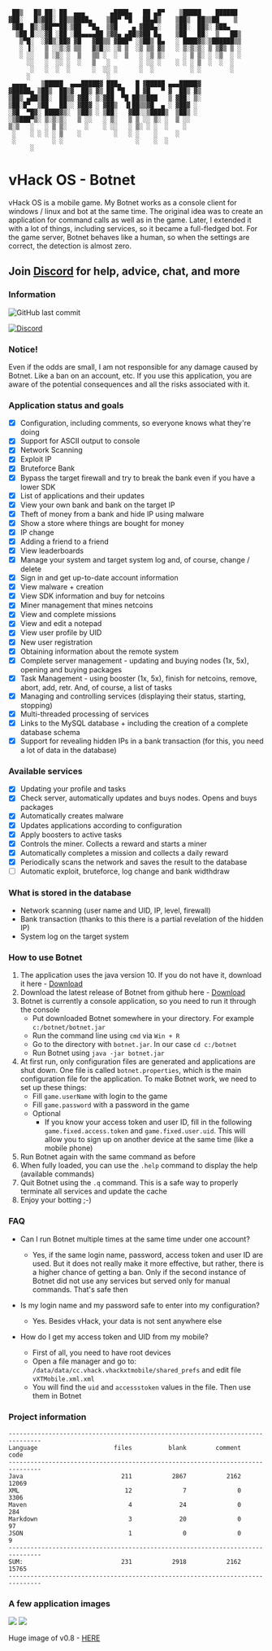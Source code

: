 ```
 ██▒   █▓ ██░ ██  ▄▄▄       ▄████▄   ██ ▄█▀    ▒█████    ██████ 
▓██░   █▒▓██░ ██▒▒████▄    ▒██▀ ▀█   ██▄█▒    ▒██▒  ██▒▒██    ▒ 
 ▓██  █▒░▒██▀▀██░▒██  ▀█▄  ▒▓█    ▄ ▓███▄░    ▒██░  ██▒░ ▓██▄   
  ▒██ █░░░▓█ ░██ ░██▄▄▄▄██ ▒▓▓▄ ▄██▒▓██ █▄    ▒██   ██░  ▒   ██▒
   ▒▀█░  ░▓█▒░██▓ ▓█   ▓██▒▒ ▓███▀ ░▒██▒ █▄   ░ ████▓▒░▒██████▒▒
   ░ ▐░   ▒ ░░▒░▒ ▒▒   ▓▒█░░ ░▒ ▒  ░▒ ▒▒ ▓▒   ░ ▒░▒░▒░ ▒ ▒▓▒ ▒ ░
   ░ ░░   ▒ ░▒░ ░  ▒   ▒▒ ░  ░  ▒   ░ ░▒ ▒░     ░ ▒ ▒░ ░ ░▒  ░ ░
     ░░   ░  ░░ ░  ░   ▒   ░        ░ ░░ ░    ░ ░ ░ ▒  ░  ░  ░  
      ░   ░  ░  ░      ░  ░░ ░      ░  ░          ░ ░        ░  
     ░                     ░                                    
 ▄▄▄▄    ▒█████  ▄▄▄█████▓ ███▄    █ ▓█████ ▄▄▄█████▓           
▓█████▄ ▒██▒  ██▒▓  ██▒ ▓▒ ██ ▀█   █ ▓█   ▀ ▓  ██▒ ▓▒           
▒██▒ ▄██▒██░  ██▒▒ ▓██░ ▒░▓██  ▀█ ██▒▒███   ▒ ▓██░ ▒░           
▒██░█▀  ▒██   ██░░ ▓██▓ ░ ▓██▒  ▐▌██▒▒▓█  ▄ ░ ▓██▓ ░            
░▓█  ▀█▓░ ████▓▒░  ▒██▒ ░ ▒██░   ▓██░░▒████▒  ▒██▒ ░            
░▒▓███▀▒░ ▒░▒░▒░   ▒ ░░   ░ ▒░   ▒ ▒ ░░ ▒░ ░  ▒ ░░              
▒░▒   ░   ░ ▒ ▒░     ░    ░ ░░   ░ ▒░ ░ ░  ░    ░               
 ░    ░ ░ ░ ░ ▒    ░         ░   ░ ░    ░     ░                 
 ░          ░ ░                    ░    ░  ░                    
      ░                                                         
```
# vHack OS - Botnet
vHack OS is a mobile game. My Botnet works as a console client for windows / linux and bot at the same time.
The original idea was to create an application for command calls as well as in the game. Later, I extended it with a lot of things, including services, so it became a full-fledged bot.
For the game server, Botnet behaves like a human, so when the settings are correct, the detection is almost zero.

## Join [Discord](https://discord.gg/Cdz39vu) for help, advice, chat, and more

### Information

![GitHub last commit](https://img.shields.io/github/last-commit/google/skia.svg?style=for-the-badge)

[![Discord](https://img.shields.io/badge/Chat-%20on%20Discord-738bd7.svg?style=for-the-badge)](https://discord.gg/Cdz39vu)

### Notice!
Even if the odds are small, I am not responsible for any damage caused by Botnet. Like a ban on an account, etc. If you use this application, you are aware of the potential consequences and all the risks associated with it.

### Application status and goals
- [x] Configuration, including comments, so everyone knows what they're doing
- [x] Support for ASCII output to console
- [x] Network Scanning
- [x] Exploit IP
- [x] Bruteforce Bank
- [x] Bypass the target firewall and try to break the bank even if you have a lower SDK
- [x] List of applications and their updates
- [x] View your own bank and bank on the target IP
- [x] Theft of money from a bank and hide IP using malware
- [x] Show a store where things are bought for money
- [x] IP change
- [x] Adding a friend to a friend
- [x] View leaderboards
- [x] Manage your system and target system log and, of course, change / delete
- [x] Sign in and get up-to-date account information
- [x] View malware + creation
- [x] View SDK information and buy for netcoins
- [x] Miner management that mines netcoins
- [x] View and complete missions
- [x] View and edit a notepad
- [x] View user profile by UID
- [x] New user registration
- [x] Obtaining information about the remote system
- [x] Complete server management - updating and buying nodes (1x, 5x), opening and buying packages
- [x] Task Management - using booster (1x, 5x), finish for netcoins, remove, abort, add, retr. And, of course, a list of tasks
- [x] Managing and controlling services (displaying their status, starting, stopping)
- [x] Multi-threaded processing of services
- [x] Links to the MySQL database + including the creation of a complete database schema
- [x] Support for revealing hidden IPs in a bank transaction (for this, you need a lot of data in the database)

### Available services
- [x] Updating your profile and tasks
- [x] Check server, automatically updates and buys nodes. Opens and buys packages
- [x] Automatically creates malware
- [x] Updates applications according to configuration
- [x] Apply boosters to active tasks
- [x] Controls the miner. Collects a reward and starts a miner
- [x] Automatically completes a mission and collects a daily reward
- [x] Periodically scans the network and saves the result to the database
- [ ] Automatic exploit, bruteforce, log change and bank widthdraw

### What is stored in the database
- Network scanning (user name and UID, IP, level, firewall)
- Bank transaction (thanks to this there is a partial revelation of the hidden IP)
- System log on the target system

### How to use Botnet
1) The application uses the java version 10. If you do not have it, download it here - [Download](http://www.oracle.com/technetwork/java/javase/downloads/index.html)
2) Download the latest release of Botnet from github here - [Download](https://github.com/mimic2300/vhackos-botnet/releases)
3) Botnet is currently a console application, so you need to run it through the console
   - Put downloaded Botnet somewhere in your directory. For example `c:/botnet/botnet.jar`
   - Run the command line using `cmd` via `Win + R`
   - Go to the directory with `botnet.jar`. In our case `cd c:/botnet`
   - Run Botnet using `java -jar botnet.jar`
4) At first run, only configuration files are generated and applications are shut down. One file is called `botnet.properties`, which is the main configuration file for the application. To make Botnet work, we need to set up these things:
   - Fill `game.userName` with login to the game
   - Fill `game.password` with a password in the game
   - Optional
     - If you know your access token and user ID, fill in the following `game.fixed.access.token` and `game.fixed.user.uid`. This will allow you to sign up on another device at the same time (like a mobile phone)
5) Run Botnet again with the same command as before
6) When fully loaded, you can use the `.help` command to display the help (available commands)
7) Quit Botnet using the `.q` command. This is a safe way to properly terminate all services and update the cache
8) Enjoy your botting ;-)

### FAQ
- Can I run Botnet multiple times at the same time under one account?
  - Yes, if the same login name, password, access token and user ID are used. But it does not really make it more effective, but rather, there is a higher chance of getting a ban. Only if the second instance of Botnet did not use any services but served only for manual commands. That's safe then

- Is my login name and my password safe to enter into my configuration?
  - Yes. Besides vHack, your data is not sent anywhere else
  
- How do I get my access token and UID from my mobile?
  - First of all, you need to have root devices
  - Open a file manager and go to: `/data/data/cc.vhack.vhackxtmobile/shared_prefs` and edit file `vXTMobile.xml.xml`
  - You will find the `uid` and `accessstoken` values in the file. Then use them in Botnet
  
### Project information
```
-------------------------------------------------------------------------------
Language                     files          blank        comment           code
-------------------------------------------------------------------------------
Java                           211           2867           2162          12069
XML                             12              7              0           3306
Maven                            4             24              0            284
Markdown                         3             20              0             97
JSON                             1              0              0              9
-------------------------------------------------------------------------------
SUM:                           231           2918           2162          15765
-------------------------------------------------------------------------------
```
### A few application images

![](screens/botnet.png)
![](screens/services.png)

Huge image of v0.8 - [HERE](screens/botnet_v0.8_big.png)
